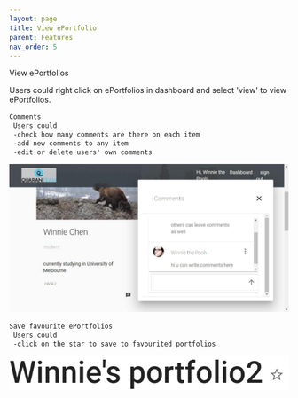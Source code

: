 ```yaml
---
layout: page
title: View ePortfolio
parent: Features
nav_order: 5
---
```



                                                     
View ePortfolios        
                                                            
Users could right click on ePortfolios in dashboard and select 'view' to view ePortfolios.                           

    Comments
     Users could          
     -check how many comments are there on each item       
     -add new comments to any item         
     -edit or delete users' own comments     
                                                   
![comment](../img/comment.jpg)                    


    Save favourite ePortfolios
     Users could          
     -click on the star to save to favourited portfolios
                                               
![favourite](../img/favourite.PNG)
                                                   
                                                     
                         
